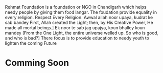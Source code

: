 Rehmat Foundation is a foundation or NGO in Chandigarh which helps needy people by giving them food langar. The foudation provide equality in every religion. Respect Every Religion. Awwal allah noor upaya, kudrat ke sab bandey First, Allah created the Light; then, by His Creative Power, He made all mortal beings.] Ek noor te sab jag upajya, koun bhalley koun mandey (From the One Light, the entire universe welled up. So who is good, and who is bad?] There focus is to provide education to needy youth to lighten the coming Future


<h1>Comming Soon</h1>